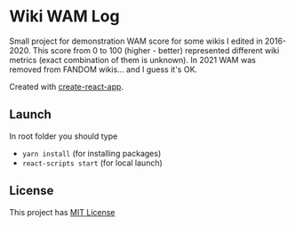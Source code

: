 # Wiki WAM Log
Small project for demonstration WAM score for some wikis I edited in 2016-2020. 
This score from 0 to 100 (higher - better) represented different wiki metrics (exact combination of them is unknown).
In 2021 WAM was removed from FANDOM wikis... and I guess it's OK.

Created with [create-react-app](https://github.com/facebook/create-react-app).

## Launch
In root folder you should type
- `yarn install`  (for installing packages)
- `react-scripts start` (for local launch)

## License
This project has [MIT License](https://opensource.org/licenses/MIT)